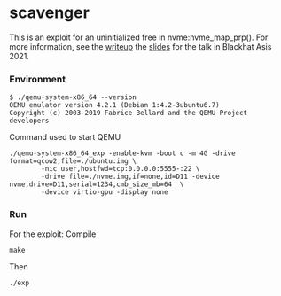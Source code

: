 # scavenger

This is an exploit for an uninitialized free in nvme:nvme_map_prp(). For more information, see the [writeup](https://github.com/hustdebug/scavenger/blob/main/writeup.md) the [slides](https://github.com/hustdebug/scavenger/blob/main/as-21-Pan-Scavenger-Misuse-Error-Handling-Leading-To-QEMU-KVM-Escape.pdf) for the talk in Blackhat Asis 2021.

### Environment
```
$ ./qemu-system-x86_64 --version
QEMU emulator version 4.2.1 (Debian 1:4.2-3ubuntu6.7)
Copyright (c) 2003-2019 Fabrice Bellard and the QEMU Project developers
```


Command used to start QEMU
```
./qemu-system-x86_64_exp -enable-kvm -boot c -m 4G -drive format=qcow2,file=./ubuntu.img \
        -nic user,hostfwd=tcp:0.0.0.0:5555-:22 \
        -drive file=./nvme.img,if=none,id=D11 -device nvme,drive=D11,serial=1234,cmb_size_mb=64  \
        -device virtio-gpu -display none
```

### Run

For the exploit:
Compile
```
make
```
Then
```
./exp
```
